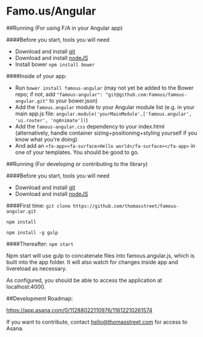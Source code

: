 # Famo.us/Angular
##Running (For using F/A in your Angular app)

####Before you start, tools you will need
* Download and install [git](http://git-scm.com/downloads)
* Download and install [nodeJS](http://nodejs.org/download/)
* Install bower `npm install bower`

####Inside of your app:
* Run `bower install famous-angular` (may not yet be added to the Bower repo; if not, add `"famous-angular": "git@github.com:Famous/famous-angular.git"` to your bower.json)
* Add the `famous.angular` module to your Angular module list (e.g. in your main app.js file: `angular.module('yourMainModule',['famous.angular', 'ui.router', 'ngAnimate'])`)
* Add the `famous-angular.css` dependency to your index.html (alternatively, handle container sizing+positioning+styling yourself if you know what you're doing)
* And add an `<fa-app><fa-surface>Hello world</fa-surface></fa-app>` in one of your templates.  You should be good to go.


##Running (For developing or contributing to the library)

####Before you start, tools you will need
* Download and install [git](http://git-scm.com/downloads)
* Download and install [nodeJS](http://nodejs.org/download/)

####First time:
`git clone https://github.com/thomasstreet/famous-angular.git`

`npm install`

`npm install -g gulp`

####Thereafter:
`npm start`

Npm start will use gulp to concatenate files into famous.angular.js, which is built into the app folder. It will also watch for changes inside app and livereload as necessary.

As configured, you should be able to access the application at localhost:4000.

##Development Roadmap:

https://app.asana.com/0/11288022110976/11612210261574

If you want to contribute, contact hello@thomasstreet.com for access to Asana.
